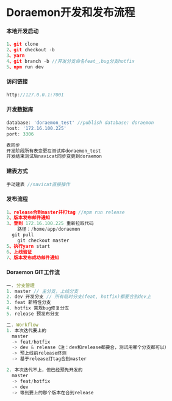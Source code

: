 # Doraemon开发和发布流程

#### 本地开发启动

```javascript
1、git clone
2、git checkout -b 
3、yarn
4、git branch -b //开发分支命名feat_,bug分支hotfix
5、npm run dev
```

#### 访问链接

```javascript
http://127.0.0.1:7001
```

#### 开发数据库

```javascript
database: 'doraemon_test' //publish database: doraemon
host: '172.16.100.225'
port: 3306

表同步
开发阶段所有表变更在测试库doraemon_test
开发结束测试后navicat同步变更到doraemon
```

#### 建表方式

```javascript
手动建表 //navicat直接操作
```

#### 发布流程

```javascript
1、release合到master并打tag //npm run release
2、版本发布邮件通知
3、登到 172.16.100.225 重新拉取代码
	路径：/home/app/doraemon
  git pull
	git checkout master
5、执行yarn start
6、上线验证
7、版本发布成功邮件通知
```

#### Doraemon GIT工作流

```javascript
一. 分支管理
1. master // 主分支，上线分支
2. dev 开发分支 // 所有临时分支(feat, hotfix)都要合到dev上
3. feat 新特性分支
4. hotfix 常规bug修复分支
5. release 预发布分支

二. Workflow
1. 本次迭代要上的
  master 
  -> feat/hotfix 
  -> dev & release（注：dev和release都要合，测试用哪个分支都可以）
  -> 预上线前release终测 
  -> 基于release打tag合到master

2. 本次迭代不上，但已经预先开发的
  master
  -> feat/hotfix
  -> dev
  -> 等到要上的那个版本在合到release
```

